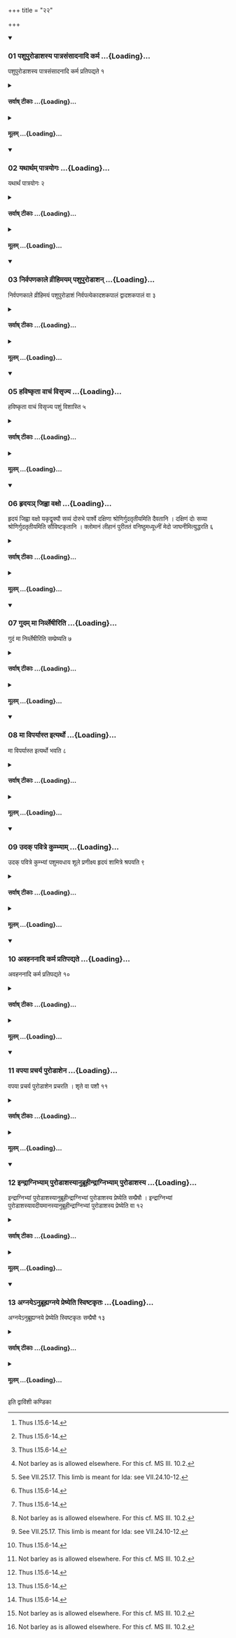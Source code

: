 +++
title = "२२"

+++

<div class="js_include" includetitle="true" newlevelforh1="3" unfilled url="/vedAH_yajuH/taittirIyam/sUtram/ApastambaH/shrautam/vishvAsa-prastutiH/07/22/01_pashupuroDAshasya_pAtrasaMsAdanAdi_karma.md">
<details open><summary><h3>01 पशुपुरोडाशस्य पात्रसंसादनादि कर्म ...{Loading}...</h3></summary>

पशुपुरोडाशस्य पात्रसंसादनादि कर्म प्रतिपद्यते १
</details>
</div>
<div class="js_include collapsed" newlevelforh1="4" title="सर्वाष् टीकाः" unfilled url="/vedAH_yajuH/taittirIyam/sUtram/ApastambaH/shrautam/sarvASh_TIkAH/07/22/01_pashupuroDAshasya_pAtrasaMsAdanAdi_karma.md">
<details><summary><h4>सर्वाष् टीकाः ...{Loading}...</h4></summary>
<details><summary>थिते</summary>

1. (The Adhvaryu) undertakes the work[^1] beginning with the placing of the utensils for the (offering of the) animal-sacrificial-bread.  

[^1]: Thus I.15.6-14.
</details>
</details>
</div>
<div class="js_include collapsed" newlevelforh1="4" title="मूलम्" unfilled url="/vedAH_yajuH/taittirIyam/sUtram/ApastambaH/shrautam/mUlam/07/22/01_pashupuroDAshasya_pAtrasaMsAdanAdi_karma.md">
<details><summary><h4>मूलम् ...{Loading}...</h4></summary>

पशुपुरोडाशस्य पात्रसंसादनादि कर्म प्रतिपद्यते १
</details>
</div>
<div class="js_include" includetitle="true" newlevelforh1="3" unfilled url="/vedAH_yajuH/taittirIyam/sUtram/ApastambaH/shrautam/vishvAsa-prastutiH/07/22/02_yathArtham_pAtrayogaH.md">
<details open><summary><h3>02 यथार्थम् पात्रयोगः ...{Loading}...</h3></summary>

यथार्थं पात्रयोगः २
</details>
</div>
<div class="js_include collapsed" newlevelforh1="4" title="सर्वाष् टीकाः" unfilled url="/vedAH_yajuH/taittirIyam/sUtram/ApastambaH/shrautam/sarvASh_TIkAH/07/22/02_yathArtham_pAtrayogaH.md">
<details><summary><h4>सर्वाष् टीकाः ...{Loading}...</h4></summary>
<details><summary>थिते</summary>

2. The arrangement should be in accordance with requirement.[^1]  

[^1]: Thus it is to be done as much as has not been already done according to VII.8.2-3.
</details>
</details>
</div>
<div class="js_include collapsed" newlevelforh1="4" title="मूलम्" unfilled url="/vedAH_yajuH/taittirIyam/sUtram/ApastambaH/shrautam/mUlam/07/22/02_yathArtham_pAtrayogaH.md">
<details><summary><h4>मूलम् ...{Loading}...</h4></summary>

यथार्थं पात्रयोगः २
</details>
</div>
<div class="js_include" includetitle="true" newlevelforh1="3" unfilled url="/vedAH_yajuH/taittirIyam/sUtram/ApastambaH/shrautam/vishvAsa-prastutiH/07/22/03_nirvapaNakAle_vrIhimayam_pashupuroDAshan.md">
<details open><summary><h3>03 निर्वपणकाले व्रीहिमयम् पशुपुरोडाशन् ...{Loading}...</h3></summary>

निर्वपणकाले व्रीहिमयं पशुपुरोडाशं निर्वपत्येकादशकपालं द्वादशकपालं वा ३
</details>
</div>
<div class="js_include collapsed" newlevelforh1="4" title="सर्वाष् टीकाः" unfilled url="/vedAH_yajuH/taittirIyam/sUtram/ApastambaH/shrautam/sarvASh_TIkAH/07/22/03_nirvapaNakAle_vrIhimayam_pashupuroDAshan.md">
<details><summary><h4>सर्वाष् टीकाः ...{Loading}...</h4></summary>
<details><summary>थिते</summary>

3. At the time of pouring out the material,[^1] he pours out the material (rice-grains) for animal-sacrificial-bread of rice grains[^2] to be prepared on eleven[^3] or twelve[^4] potshreds.  

[^1]: See I.17.5.  

[^2]: Not barley as is allowed elsewhere. For this cf. MS III. 10.2.  

[^3-4]: Cf. MS III. 10.2.
</details>
</details>
</div>
<div class="js_include collapsed" newlevelforh1="4" title="मूलम्" unfilled url="/vedAH_yajuH/taittirIyam/sUtram/ApastambaH/shrautam/mUlam/07/22/03_nirvapaNakAle_vrIhimayam_pashupuroDAshan.md">
<details><summary><h4>मूलम् ...{Loading}...</h4></summary>

निर्वपणकाले व्रीहिमयं पशुपुरोडाशं निर्वपत्येकादशकपालं द्वादशकपालं वा ३
</details>
</div>
<div class="js_include" includetitle="true" newlevelforh1="3" unfilled url="/vedAH_yajuH/taittirIyam/sUtram/ApastambaH/shrautam/vishvAsa-prastutiH/07/22/05_haviShkRtA_vAchaM_visRjya.md">
<details open><summary><h3>05 हविष्कृता वाचं विसृज्य ...{Loading}...</h3></summary>

हविष्कृता वाचं विसृज्य पशुं विशास्ति ५
</details>
</div>
<div class="js_include collapsed" newlevelforh1="4" title="सर्वाष् टीकाः" unfilled url="/vedAH_yajuH/taittirIyam/sUtram/ApastambaH/shrautam/sarvASh_TIkAH/07/22/05_haviShkRtA_vAchaM_visRjya.md">
<details><summary><h4>सर्वाष् टीकाः ...{Loading}...</h4></summary>
<details><summary>थिते</summary>

5. After (the Adhvaryu) has released his speech by means of the order to the preparer of the oblation-material,[^1] the Śamitr̥ dissects the animal.  

[^1]: See I.19.8.
</details>
</details>
</div>
<div class="js_include collapsed" newlevelforh1="4" title="मूलम्" unfilled url="/vedAH_yajuH/taittirIyam/sUtram/ApastambaH/shrautam/mUlam/07/22/05_haviShkRtA_vAchaM_visRjya.md">
<details><summary><h4>मूलम् ...{Loading}...</h4></summary>

हविष्कृता वाचं विसृज्य पशुं विशास्ति ५
</details>
</div>
<div class="js_include" includetitle="true" newlevelforh1="3" unfilled url="/vedAH_yajuH/taittirIyam/sUtram/ApastambaH/shrautam/vishvAsa-prastutiH/07/22/06_hRdaya~n_jihvA_vaxo.md">
<details open><summary><h3>06 हृदयञ् जिह्वा वक्षो ...{Loading}...</h3></summary>

हृदयं जिह्वा वक्षो यकृद्वृक्यौ सव्यं दोरुभे पार्श्वे दक्षिणा श्रोणिर्गुदतृतीयमिति दैवतानि । दक्षिणं दोः सव्या श्रोणिर्गुदतृतीयमिति सौविष्टकृतानि । क्लोमानं लीहानं पुरीततं वनिष्ठुमध्यूध्नीं मेदो जाघनीमित्युद्धरति ६
</details>
</div>
<div class="js_include collapsed" newlevelforh1="4" title="सर्वाष् टीकाः" unfilled url="/vedAH_yajuH/taittirIyam/sUtram/ApastambaH/shrautam/sarvASh_TIkAH/07/22/06_hRdaya~n_jihvA_vaxo.md">
<details><summary><h4>सर्वाष् टीकाः ...{Loading}...</h4></summary>
<details><summary>थिते</summary>

6. Heart, tongue, sternum, liver, the two kidneys, left arm (=fore-foot),[^1] both the two thoracic walls, the right buttock, one third of the rectum,-(these are the limbs which are to be offered) to deities (as the chief offerings),[^2] the right arm (=fore foot), the left buttock, and one-third of the rectum-these are the limbs to be offered to Agni Sviṣṭakr̥t; the pancreas, spleen, pericardium, inside of the larger intestine, testis with penis, fat and the tail[^3]-these he extracts.  

[^1]: This order is based upon TS VI.3.10.6.  

[^2]: See VII.24.2,5.  

[^3]: See VII.25.17. This limb is meant for Ida: see VII.24.10-12.
</details>
</details>
</div>
<div class="js_include collapsed" newlevelforh1="4" title="मूलम्" unfilled url="/vedAH_yajuH/taittirIyam/sUtram/ApastambaH/shrautam/mUlam/07/22/06_hRdaya~n_jihvA_vaxo.md">
<details><summary><h4>मूलम् ...{Loading}...</h4></summary>

हृदयं जिह्वा वक्षो यकृद्वृक्यौ सव्यं दोरुभे पार्श्वे दक्षिणा श्रोणिर्गुदतृतीयमिति दैवतानि । दक्षिणं दोः सव्या श्रोणिर्गुदतृतीयमिति सौविष्टकृतानि । क्लोमानं लीहानं पुरीततं वनिष्ठुमध्यूध्नीं मेदो जाघनीमित्युद्धरति ६
</details>
</div>
<div class="js_include" includetitle="true" newlevelforh1="3" unfilled url="/vedAH_yajuH/taittirIyam/sUtram/ApastambaH/shrautam/vishvAsa-prastutiH/07/22/07_gudam_mA_nirvleShIriti.md">
<details open><summary><h3>07 गुदम् मा निर्व्लेषीरिति ...{Loading}...</h3></summary>

गुदं मा निर्व्लेषीरिति सम्प्रेष्यति ७
</details>
</div>
<div class="js_include collapsed" newlevelforh1="4" title="सर्वाष् टीकाः" unfilled url="/vedAH_yajuH/taittirIyam/sUtram/ApastambaH/shrautam/sarvASh_TIkAH/07/22/07_gudam_mA_nirvleShIriti.md">
<details><summary><h4>सर्वाष् टीकाः ...{Loading}...</h4></summary>
<details><summary>थिते</summary>

7. He orders: “Do not cause the rectum turn outside."
</details>
</details>
</div>
<div class="js_include collapsed" newlevelforh1="4" title="मूलम्" unfilled url="/vedAH_yajuH/taittirIyam/sUtram/ApastambaH/shrautam/mUlam/07/22/07_gudam_mA_nirvleShIriti.md">
<details><summary><h4>मूलम् ...{Loading}...</h4></summary>

गुदं मा निर्व्लेषीरिति सम्प्रेष्यति ७
</details>
</div>
<div class="js_include" includetitle="true" newlevelforh1="3" unfilled url="/vedAH_yajuH/taittirIyam/sUtram/ApastambaH/shrautam/vishvAsa-prastutiH/07/22/08_mA_viparyAsta_ityartho.md">
<details open><summary><h3>08 मा विपर्यास्त इत्यर्थो ...{Loading}...</h3></summary>

मा विपर्यास्त इत्यर्थो भवति ८
</details>
</div>
<div class="js_include collapsed" newlevelforh1="4" title="सर्वाष् टीकाः" unfilled url="/vedAH_yajuH/taittirIyam/sUtram/ApastambaH/shrautam/sarvASh_TIkAH/07/22/08_mA_viparyAsta_ityartho.md">
<details><summary><h4>सर्वाष् टीकाः ...{Loading}...</h4></summary>
<details><summary>थिते</summary>

8. This means, “Do not make it topsy-turvy."
</details>
</details>
</div>
<div class="js_include collapsed" newlevelforh1="4" title="मूलम्" unfilled url="/vedAH_yajuH/taittirIyam/sUtram/ApastambaH/shrautam/mUlam/07/22/08_mA_viparyAsta_ityartho.md">
<details><summary><h4>मूलम् ...{Loading}...</h4></summary>

मा विपर्यास्त इत्यर्थो भवति ८
</details>
</div>
<div class="js_include" includetitle="true" newlevelforh1="3" unfilled url="/vedAH_yajuH/taittirIyam/sUtram/ApastambaH/shrautam/vishvAsa-prastutiH/07/22/09_udak_pavitre_kumbhyAm.md">
<details open><summary><h3>09 उदक् पवित्रे कुम्भ्याम् ...{Loading}...</h3></summary>

उदक् पवित्रे कुम्भ्यां पशुमवधाय शूले प्रणीक्ष्य हृदयं शामित्रे श्रपयति ९
</details>
</div>
<div class="js_include collapsed" newlevelforh1="4" title="सर्वाष् टीकाः" unfilled url="/vedAH_yajuH/taittirIyam/sUtram/ApastambaH/shrautam/sarvASh_TIkAH/07/22/09_udak_pavitre_kumbhyAm.md">
<details><summary><h4>सर्वाष् टीकाः ...{Loading}...</h4></summary>
<details><summary>थिते</summary>

9. Having put (the limbs of the) animal into a pitcher across the strainer[^1] placed upon it pointing to the north, having pierced the heart into spit (the Śamitr̥)[^2] cooks these on the Sāmitra (-fire)  

[^1]: See VII.8.3.  

[^2]: See VII.23.3.  

[^3]: See VII.16.3.
</details>
</details>
</div>
<div class="js_include collapsed" newlevelforh1="4" title="मूलम्" unfilled url="/vedAH_yajuH/taittirIyam/sUtram/ApastambaH/shrautam/mUlam/07/22/09_udak_pavitre_kumbhyAm.md">
<details><summary><h4>मूलम् ...{Loading}...</h4></summary>

उदक् पवित्रे कुम्भ्यां पशुमवधाय शूले प्रणीक्ष्य हृदयं शामित्रे श्रपयति ९
</details>
</div>
<div class="js_include" includetitle="true" newlevelforh1="3" unfilled url="/vedAH_yajuH/taittirIyam/sUtram/ApastambaH/shrautam/vishvAsa-prastutiH/07/22/10_avahananAdi_karma_pratipadyate.md">
<details open><summary><h3>10 अवहननादि कर्म प्रतिपद्यते ...{Loading}...</h3></summary>

अवहननादि कर्म प्रतिपद्यते १०
</details>
</div>
<div class="js_include collapsed" newlevelforh1="4" title="सर्वाष् टीकाः" unfilled url="/vedAH_yajuH/taittirIyam/sUtram/ApastambaH/shrautam/sarvASh_TIkAH/07/22/10_avahananAdi_karma_pratipadyate.md">
<details><summary><h4>सर्वाष् टीकाः ...{Loading}...</h4></summary>
<details><summary>थिते</summary>

10. The Adhvaryu starts the work beginning with pounding.[^1]  

[^1]: See 1.19.11-1.25.26.
</details>
</details>
</div>
<div class="js_include collapsed" newlevelforh1="4" title="मूलम्" unfilled url="/vedAH_yajuH/taittirIyam/sUtram/ApastambaH/shrautam/mUlam/07/22/10_avahananAdi_karma_pratipadyate.md">
<details><summary><h4>मूलम् ...{Loading}...</h4></summary>

अवहननादि कर्म प्रतिपद्यते १०
</details>
</div>
<div class="js_include" includetitle="true" newlevelforh1="3" unfilled url="/vedAH_yajuH/taittirIyam/sUtram/ApastambaH/shrautam/vishvAsa-prastutiH/07/22/11_vapayA_pracharya_puroDAshena.md">
<details open><summary><h3>11 वपया प्रचर्य पुरोडाशेन ...{Loading}...</h3></summary>

वपया प्रचर्य पुरोडाशेन प्रचरति । शृते वा पशौ ११
</details>
</div>
<div class="js_include collapsed" newlevelforh1="4" title="सर्वाष् टीकाः" unfilled url="/vedAH_yajuH/taittirIyam/sUtram/ApastambaH/shrautam/sarvASh_TIkAH/07/22/11_vapayA_pracharya_puroDAshena.md">
<details><summary><h4>सर्वाष् टीकाः ...{Loading}...</h4></summary>
<details><summary>थिते</summary>

11. Having performed the ritual of the omentum immediately he performs the ritual of the animal-sacrificial bread,[^1] or after (the limbs of) the animal are cooked.  

[^1]: Cf. TS VI.3.10.1
</details>
</details>
</div>
<div class="js_include collapsed" newlevelforh1="4" title="मूलम्" unfilled url="/vedAH_yajuH/taittirIyam/sUtram/ApastambaH/shrautam/mUlam/07/22/11_vapayA_pracharya_puroDAshena.md">
<details><summary><h4>मूलम् ...{Loading}...</h4></summary>

वपया प्रचर्य पुरोडाशेन प्रचरति । शृते वा पशौ ११
</details>
</div>
<div class="js_include" includetitle="true" newlevelforh1="3" unfilled url="/vedAH_yajuH/taittirIyam/sUtram/ApastambaH/shrautam/vishvAsa-prastutiH/07/22/12_indrAgnibhyAm_puroDAshasyAnubrUhIndrAgnibhyAm_puroDAshasya.md">
<details open><summary><h3>12 इन्द्राग्निभ्याम् पुरोडाशस्यानुब्रूहीन्द्राग्निभ्याम् पुरोडाशस्य ...{Loading}...</h3></summary>

इन्द्राग्निभ्यां पुरोडाशस्यानुब्रूहीन्द्राग्निभ्यां पुरोडाशस्य प्रेष्येति सम्प्रैषौ । इन्द्राग्निभ्यां पुरोडाशस्यावदीयमानस्यानुब्रूहीन्द्राग्निभ्यां पुरोडाशस्य प्रेष्येति वा १२
</details>
</div>
<div class="js_include collapsed" newlevelforh1="4" title="सर्वाष् टीकाः" unfilled url="/vedAH_yajuH/taittirIyam/sUtram/ApastambaH/shrautam/sarvASh_TIkAH/07/22/12_indrAgnibhyAm_puroDAshasyAnubrUhIndrAgnibhyAm_puroDAshasya.md">
<details><summary><h4>सर्वाष् टीकाः ...{Loading}...</h4></summary>
<details><summary>थिते</summary>

12. The orders to be given (by the Adhvaryu to the Maitrāvaruṇa are as follows): “Do you recite the invitatory verses for Indra-and-Agni in connection with the sacrificial bread”[^1] and “Do you order (Hotr̥) (to recite the offering verse) for Indra-and-Agni in connection with the sacrificial bread”.[^2] or “Do you recite invitatory verses for Indra-and-Agni in connection with the sacrificial bread being cut (for taking the portions)” and “Do you order (the Hotr̥) (to recite the offering verse) for Indra-and-Agni in connection with the sacrificial bread.  

[^1]: The Maitrāvaruṇa recites RV I. 109.7. Cf. Āśvaśs III.7.13.  

[^2]: The Hotr̥ recites R̥V VII.93.4. (Cf. Āśvaśs III.7.13).
</details>
</details>
</div>
<div class="js_include collapsed" newlevelforh1="4" title="मूलम्" unfilled url="/vedAH_yajuH/taittirIyam/sUtram/ApastambaH/shrautam/mUlam/07/22/12_indrAgnibhyAm_puroDAshasyAnubrUhIndrAgnibhyAm_puroDAshasya.md">
<details><summary><h4>मूलम् ...{Loading}...</h4></summary>

इन्द्राग्निभ्यां पुरोडाशस्यानुब्रूहीन्द्राग्निभ्यां पुरोडाशस्य प्रेष्येति सम्प्रैषौ । इन्द्राग्निभ्यां पुरोडाशस्यावदीयमानस्यानुब्रूहीन्द्राग्निभ्यां पुरोडाशस्य प्रेष्येति वा १२
</details>
</div>
<div class="js_include" includetitle="true" newlevelforh1="3" unfilled url="/vedAH_yajuH/taittirIyam/sUtram/ApastambaH/shrautam/vishvAsa-prastutiH/07/22/13_agnaye-nubrUhyagnaye_preShyeti_sviShTakRtaH.md">
<details open><summary><h3>13 अग्नयेऽनुब्रूह्यग्नये प्रेष्येति स्विष्टकृतः ...{Loading}...</h3></summary>

अग्नयेऽनुब्रूह्यग्नये प्रेष्येति स्विष्टकृतः सम्प्रैषौ १३
</details>
</div>
<div class="js_include collapsed" newlevelforh1="4" title="सर्वाष् टीकाः" unfilled url="/vedAH_yajuH/taittirIyam/sUtram/ApastambaH/shrautam/sarvASh_TIkAH/07/22/13_agnaye-nubrUhyagnaye_preShyeti_sviShTakRtaH.md">
<details><summary><h4>सर्वाष् टीकाः ...{Loading}...</h4></summary>
<details><summary>थिते</summary>

13. The orders (to be given by the Adhvaryu to Maitrāvaruṇa) in connection with the offering to Agni Sviśṭakr̥t are (as follows): “Do you recite invitatory verse for Agni Sviśṭakr̥t" and “Do you order the Hotr̥ to recite the offering-verse to Agni Sviṣṭakr̥t”.[^2]  

[^1]: The Maitrāvaruṇa recites R̥V III.1.23. (Cf. ĀśvŚs III.5.9).   

[^2]: The Hotr̥ recites R̥V III.54.22. (Cf. Āśvaśs III.5.9).
</details>
</details>
</div>
<div class="js_include collapsed" newlevelforh1="4" title="मूलम्" unfilled url="/vedAH_yajuH/taittirIyam/sUtram/ApastambaH/shrautam/mUlam/07/22/13_agnaye-nubrUhyagnaye_preShyeti_sviShTakRtaH.md">
<details><summary><h4>मूलम् ...{Loading}...</h4></summary>

अग्नयेऽनुब्रूह्यग्नये प्रेष्येति स्विष्टकृतः सम्प्रैषौ १३
</details>
</div>

  
इति द्वाविंशी कण्डिका 
